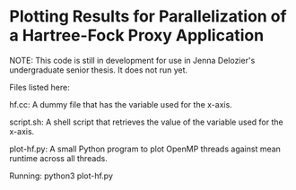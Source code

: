 # Plotting Results for Parallelization of a Hartree-Fock Proxy Application

NOTE: This code is still in development for use in Jenna Delozier's undergraduate senior thesis. It does not run yet.

Files listed here:

  hf.cc: A dummy file that has the variable used for the x-axis.

  script.sh: A shell script that retrieves the value of the variable used for the x-axis.

  plot-hf.py: A small Python program to plot OpenMP threads against mean runtime across all threads.


Running: python3 plot-hf.py
